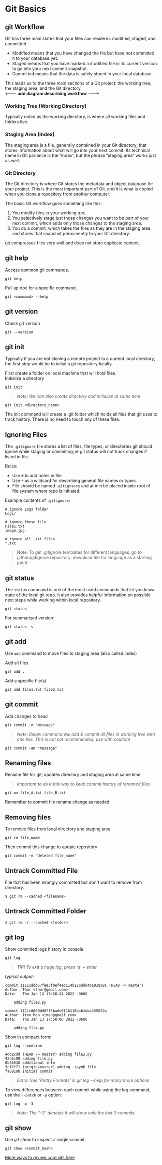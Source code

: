 
# Git Basics

## git Workflow

Git has three main states that your files can reside in: modified, staged, and committed:
- Modified means that you have changed the file but have not committed it to your database yet.
- Staged means that you have marked a modified file in its current version to go into your next commit snapshot.
- Committed means that the data is safely stored in your local database.

This leads us to the three main sections of a Git project: the working tree, the staging area, and the Git directory.  
<--- **add diagram describing workflow** --->


### Working Tree (Working Directory)
Typically noted as the working directory, is where all working files and folders live.


### Staging Area (Index)
The staging area is a file, generally contained in your Git directory, that stores information about what will go into your next commit. Its technical name in Git parlance is the “index”, but the phrase “staging area” works just as well.


### Git Directory

The Git directory is where Git stores the metadata and object database for your project. This is the most important part of Git, and it is what is copied when you clone a repository from another computer.

The basic Git workflow goes something like this:  

1. You modify files in your working tree.
2. You selectively stage just those changes you want to be part of your next commit, which adds only those changes to the staging area.
3. You do a commit, which takes the files as they are in the staging area and stores that snapshot permanently to your Git directory.  

git compresses files very well and does not store duplicate content.  


## git help
Access common git commands.

```
git help
```


Pull up doc for a specific command.
```
git <command> --help
```

## git version  
Check git version
 ```
 git --version
 ```


## git init  
Typically if you are not cloning a remote project to a current local directory, the first step would be to initial a git repository locally. 

First create a folder on local machine that will hold files.   
Initialize a directory

```
git init
```

> *Note: We can also create directory and initialize at same time*
```
git init <directory_name>
```

The init command will create a .git folder which holds all files that git uses to track history. There is no need to touch any of these files.

## Ignoring Files

The `.gitignore` file stores a list of files, file types, or directories git should ignore while staging or commiting; ie git status will not track changes if listed in file.  

Rules:  
- Use `#` to add notes in file.
- Use `*` as a wildcard for describing general file names or types.
- File should be named `.gitignaore` and at min be placed inside root of file system where repo is initiated.

Example contents of `.gitignore`:
```
# ignore Logs folder
Logs/

# ignore these file
File1.txt
image.jpg

# ignore all .txt files
*.txt
```
> Note: To get .gitignore templates for different languages, go to github/gitignore repository; download file for language as a starting point

##  git status  

The `status` command is one of the most used commands that let you know state of the local git repo. It also provides helpful information on possible next steps while working within local repository.  

```
git status
```

For summarized version:

```
git status -s
```

## git add  

Use `add` command to move files to staging area (also called index)

Add all files
```
git add .
```

Add a specific file(s)
```
git add file1.txt file2.txt
```


## git commit 

Add changes to head

```
git commit -m "message"
```

> *Note: Below command will add & commit all files in working tree with one line. This is not not recommended, use with caution!*

```
git commit -am "message"
```

## Renaming files  
Rename file for git; updates directory and staging area at same time

> *Important to do it this way to keep commit history of renamed files*

```
git mv file_A.txt file_B.txt
```
Remember to commit file rename change as needed.


## Removing files  
To remove files from local directory and staging area  
```
git rm file_name
```

Then commit this change to update repository  
```
git commit –m "deleted file_name"
```

## Untrack Committed File

File that has been wrongly committed but don't want to remove from directory.

```
$ git rm --cached <filename>
```


## Untrack Committed Folder

```
$ git rm -r --cached <folder>
```

## git log

Show commited logs history in console.

```
git log
```

> *TIP! To exit a huge log, press 'q' + enter*

*typical output:*
```
commit 1111cddb57fe93f0ef4ed114b126dd04b1919b81 (HEAD -> master)
Author: Thor <thor@gmail.com>
Date:   Thu Jan 13 17:58:24 2022 -0600

    adding file2.py

commit 1111c8869dd0ff5badc0116118b4b1eba355059a
Author: Iron Man <iman@gmail.com>
Date:   Thu Jan 13 17:58:06 2022 -0600

    adding file.py
```

Show in compact form:

```
git log --oneline
```

```
4dd2cdd (HEAD -> master) adding file2.py
42a5c88 adding file.py
0b56530 additional info
3cf2f71 (origin/master) adding .ipynb file
fa6818b Initial commit
```
> *Extra: See 'Pretty Formats' in git log --help for many more options*


To view differences between each commit while using the log command, use the `--patch` or `-p` option:


```
git log -p -3
```
> *Note: The "-3" denotes it will show only the last 3 commits.* 



## git show

Use *git show* to inspect a single commit.

```
git show <commit_hash>
```
[More ways to review commits here](https://git-scm.com/book/en/v2/Git-Tools-Revision-Selection)


